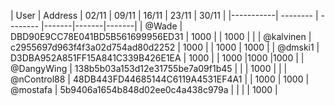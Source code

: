 | User      | Address | 02/11 | 09/11 | 16/11 | 23/11 | 30/11 |
|-----------| -------- | -------- |-------|-------|-------|
| @Wade | DBD90E9CC78E041BD5B561699956ED31	| 1000 |  | 1000  |  |
| @kalvinen | c2955697d963f4f3a02d754ad80d2252 | 1000 |  | 1000 | 1000 |
| @dmski1 | D3DBA952A851FF15A841C339B426E1EA | 1000 |  | 1000 |1000 |1000 | 
| @DangyWing | 138b5b03a153d12e31755be7a09f1b45 |  |  | 1000 |  |
| @nControl88 | 48DB443FD44685144C6119A4531EF4A1 |  | 1000 | 1000
| @mostafa | 5b9406a1654b848d02ee0c4a438c979a |  |  |  | 1000 |
